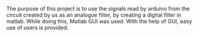 The purpose of this project is to use the signals read by arduino from the circuit created by us as an analogue filter, by creating a digital filter in matlab. While doing this, Matlab GUI was used. With the help of GUI, easy use of users is provided.

